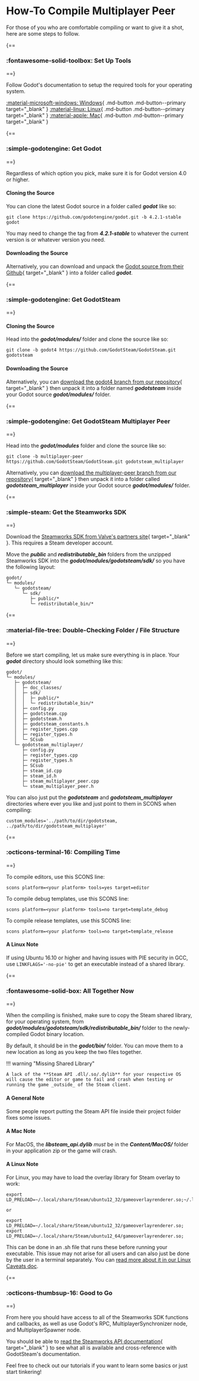 # How-To Compile Multiplayer Peer

For those of you who are comfortable compiling or want to give it a shot, here are some steps to follow.

{==
### :fontawesome-solid-toolbox: Set Up Tools
==}

Follow Godot's documentation to setup the required tools for your operating system.

<div class="button-grid" markdown>

[:material-microsoft-windows: Windows](https://docs.godotengine.org/en/latest/contributing/development/compiling/compiling_for_windows.html){ .md-button .md-button--primary target="\_blank" }
[:material-linux: Linux](https://docs.godotengine.org/en/latest/contributing/development/compiling/compiling_for_linuxbsd.html){ .md-button .md-button--primary target="\_blank" }
[:material-apple: Mac](https://docs.godotengine.org/en/latest/contributing/development/compiling/compiling_for_macos.html){ .md-button .md-button--primary target="\_blank" }

</div>

{==
### :simple-godotengine: Get Godot
==}

Regardless of which option you pick, make sure it is for Godot version 4.0 or higher.

#### Cloning the Source

You can clone the latest Godot source in a folder called ***godot*** like so:

```shell
git clone https://github.com/godotengine/godot.git -b 4.2.1-stable godot
```
You may need to change the tag from ***4.2.1-stable*** to whatever the current version is or whatever version you need.

#### Downloading the Source

Alternatively, you can download and unpack the [Godot source from their Github](https://github.com/godotengine/godot){ target="\_blank" } into a folder called ***godot***.

{==
### :simple-godotengine: Get GodotSteam
==}

#### Cloning the Source

Head into the ***godot/modules/*** folder and clone the source like so:

```shell
git clone -b godot4 https://github.com/GodotSteam/GodotSteam.git godotsteam
```

#### Downloading the Source

Alternatively, you can [download the godot4 branch from our repository](https://github.com/GodotSteam/GodotSteam/tree/godot4){ target="\_blank" } then unpack it into a folder named ***godotsteam*** inside your Godot source ***godot/modules/*** folder.

{==
### :simple-godotengine: Get GodotSteam Multiplayer Peer
==}

Head into the ***godot/modules*** folder and clone the source like so:

```shell
git clone -b multiplayer-peer https://github.com/GodotSteam/GodotSteam.git godotsteam_multiplayer
```
Alternatively, you can [download the multiplayer-peer branch from our repository](https://github.com/GodotSteam/GodotSteam){ target="\_blank" } then unpack it into a folder called ***godotsteam_multiplayer*** inside your Godot source ***godot/modules/*** folder.

{==
### :simple-steam: Get the Steamworks SDK
==}

Download the [Steamworks SDK from Valve's partners site](https://partner.steamgames.com){ target="\_blank" }. This requires a Steam developer account.

Move the ***public*** and ***redistributable_bin*** folders from the unzipped Steamworks SDK into the ***godot/modules/godotsteam/sdk/*** so you have the following layout:

```shell
godot/
└─ modules/
   └─ godotsteam/
      └─ sdk/
         ├─ public/*
         └─ redistributable_bin/*
```

{==
### :material-file-tree: Double-Checking Folder / File Structure
==}

Before we start compiling, let us make sure everything is in place. Your ***godot*** directory should look something like this:

```shell
godot/
└─ modules/
   ├─ godotsteam/
   │  ├─ doc_classes/
   │  ├─ sdk/
   │  │  ├─ public/*
   │  │  └─ redistributable_bin/*
   │  ├─ config.py
   │  ├─ godotsteam.cpp
   │  ├─ godotsteam.h
   │  ├─ godotsteam_constants.h
   │  ├─ register_types.cpp
   │  ├─ register_types.h
   │  └─ SCsub
   └─ godotsteam_multiplayer/
      ├─ config.py
      ├─ register_types.cpp
      ├─ register_types.h
      ├─ SCsub
      ├─ steam_id.cpp
      ├─ steam_id.h
      ├─ steam_multiplayer_peer.cpp
      └─ steam_multiplayer_peer.h
```

You can also just put the ***godotsteam*** and ***godotsteam_multiplayer*** directories where ever you like and just point to them in SCONS when compiling: 

```shell
custom_modules='../path/to/dir/godotsteam, ../path/to/dir/godotsteam_multiplayer'
```

{==
### :octicons-terminal-16: Compiling Time
==}

To compile editors, use this SCONS line:

```shell
scons platform=<your platform> tools=yes target=editor
```

To compile debug templates, use this SCONS line:

```shell
scons platform=<your platform> tools=no target=template_debug
```

To compile release templates, use this SCONS line:

```shell
scons platform=<your platform> tools=no target=template_release
```

#### A Linux Note

If using Ubuntu 16.10 or higher and having issues with PIE security in GCC, use ```LINKFLAGS='-no-pie'``` to get an executable instead of a shared library.

{==
### :fontawesome-solid-box: All Together Now
==}

When the compiling is finished, make sure to copy the Steam shared library, for your operating system, from ***godot/modules/godotsteam/sdk/redistributable_bin/*** folder to the newly-compiled Godot binary location.

By default, it should be in the ***godot/bin/*** folder. You can move them to a new location as long as you keep the two files together.

!!! warning "Missing Shared Library"
    
    A lack of the **Steam API .dll/.so/.dylib** for your respective OS will cause the editor or game to fail and crash when testing or running the game _outside_ of the Steam client.

#### A General Note

Some people report putting the Steam API file inside their project folder fixes some issues.

#### A Mac Note

For MacOS, the ***libsteam_api.dylib*** _must_ be in the ***Content/MacOS/*** folder in your application zip or the game will crash.

#### A Linux Note

For Linux, you may have to load the overlay library for Steam overlay to work:

```shell
export LD_PRELOAD=~/.local/share/Steam/ubuntu12_32/gameoverlayrenderer.so;~/.local/share/Steam/ubuntu12_64/gameoverlayrenderer.so
  
or 
  
export LD_PRELOAD=~/.local/share/Steam/ubuntu12_32/gameoverlayrenderer.so;
export LD_PRELOAD=~/.local/share/Steam/ubuntu12_64/gameoverlayrenderer.so;
```

This can be done in an .sh file that runs these before running your executable. This issue may not arise for all users and can also just be done by the user in a terminal separately. You can [read more about it in our Linux Caveats doc](../tutorials/linux_caveats.md).

{==
### :octicons-thumbsup-16: Good to Go
==}

From here you should have access to all of the Steamworks SDK functions and callbacks, as well as use Godot's RPC, MultiplayerSynchronizer node, and MultiplayerSpawner node.

You should be able to [read the Steamworks API documentation](https://partner.steamgames.com/doc/){ target="\_blank" } to see what all is available and cross-reference with GodotSteam's documentation.

Feel free to check out our tutorials if you want to learn some basics or just start tinkering!